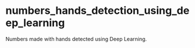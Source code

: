 # numbers_hands_detection_using_deep_learning
Numbers made with hands detected using Deep Learning.
